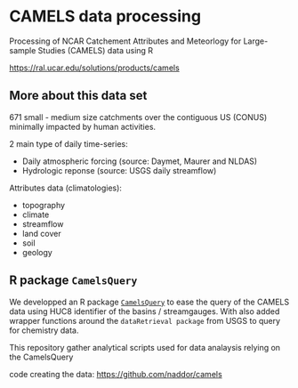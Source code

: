 # CAMELS data processing

Processing of NCAR Catchement Attributes and Meteorlogy for Large-sample Studies (CAMELS) data using R

https://ral.ucar.edu/solutions/products/camels

## More about this data set

671 small - medium size catchments over the contiguous US (CONUS) minimally impacted by human activities.

2 main type of daily time-series:

- Daily atmospheric forcing (source: Daymet, Maurer and NLDAS)
- Hydrologic reponse (source: USGS daily streamflow)

Attributes data (climatologies):

- topography
- climate
- streamflow
- land cover
- soil
- geology


## R package `CamelsQuery`

We developped an R package [`CamelsQuery`](https://github.com/brunj7/CamelsQuery) to ease the query of the CAMELS data using HUC8 identifier of the basins / streamgauges. With also added wrapper functions around the `dataRetrieval package` from USGS to query for chemistry data.

This repository gather analytical scripts used for data analaysis relying on the CamelsQuery 



code creating the data: https://github.com/naddor/camels
